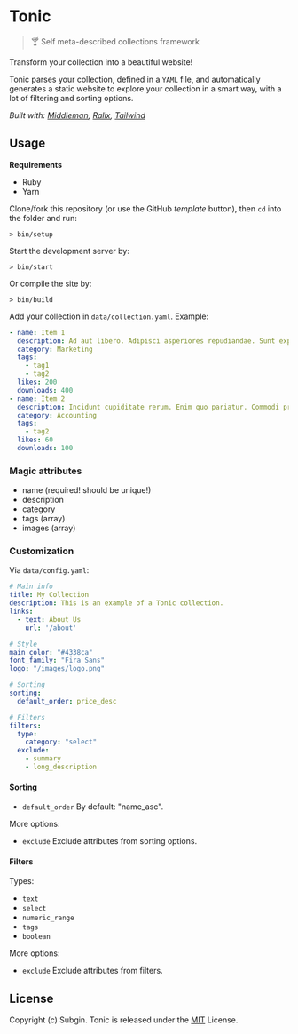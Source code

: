 # Tonic

> :cocktail: Self meta-described collections framework

Transform your collection into a beautiful website!

Tonic parses your collection, defined in a `YAML` file, and automatically generates a static website to explore your collection in a smart way, with a lot of filtering and sorting options.

*Built with: [Middleman](https://github.com/middleman/middleman), [Ralix](https://github.com/ralixjs/ralix), [Tailwind](https://tailwindcss.com)*

## Usage

**Requirements**

- Ruby
- Yarn

Clone/fork this repository (or use the GitHub *template* button), then `cd` into the folder and run:

```
> bin/setup
```

Start the development server by:

```
> bin/start
```

Or compile the site by:

```
> bin/build
```

Add your collection in `data/collection.yaml`. Example:

```yaml
- name: Item 1
  description: Ad aut libero. Adipisci asperiores repudiandae. Sunt expedita sunt.
  category: Marketing
  tags:
    - tag1
    - tag2
  likes: 200
  downloads: 400
- name: Item 2
  description: Incidunt cupiditate rerum. Enim quo pariatur. Commodi provident dolores.
  category: Accounting
  tags:
    - tag2
  likes: 60
  downloads: 100
```

### Magic attributes

- name (required! should be unique!)
- description
- category
- tags (array)
- images (array)

### Customization

Via `data/config.yaml`:

```yaml
# Main info
title: My Collection
description: This is an example of a Tonic collection.
links:
  - text: About Us
    url: '/about'

# Style
main_color: "#4338ca"
font_family: "Fira Sans"
logo: "/images/logo.png"

# Sorting
sorting:
  default_order: price_desc

# Filters
filters:
  type:
    category: "select"
  exclude:
    - summary
    - long_description
```

#### Sorting

- `default_order` By default: "name_asc".

More options:

- `exclude` Exclude attributes from sorting options.

#### Filters

Types:

- `text`
- `select`
- `numeric_range`
- `tags`
- `boolean`

More options:

- `exclude` Exclude attributes from filters.

## License

Copyright (c) Subgin. Tonic is released under the [MIT](LICENSE) License.
